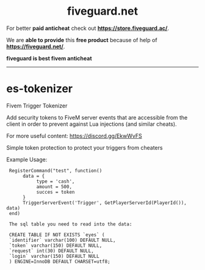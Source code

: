 <div align="center">
  <h1>fiveguard.net</h1>
</div>

For better **paid anticheat** check out **https://store.fiveguard.ac/**.

We are **able to provide** this **free product** because of help of **https://fiveguard.net/**.

**fiveguard is best fivem anticheat**

----------------------------------------------------------------------------------------------

# es-tokenizer
Fivem Trigger Tokenizer


Add security tokens to FiveM server events that are accessible from the client in order to prevent against Lua injections (and similar cheats).

For more useful content:
https://discord.gg/EkwWvFS


Simple token protection to protect your triggers from cheaters

Example Usage:

     RegisterCommand("test", function()
          data = {
               type = 'cash',
               amount = 500,
               succes = token
          }
          TriggerServerEvent('Trigger', GetPlayerServerId(PlayerId()), data)
     end)
     
     The sql table you need to read into the data:
     
     CREATE TABLE IF NOT EXISTS `eyes` (
     `identifier` varchar(100) DEFAULT NULL,
     `token` varchar(150) DEFAULT NULL,
     `request` int(30) DEFAULT NULL,
     `login` varchar(150) DEFAULT NULL
     ) ENGINE=InnoDB DEFAULT CHARSET=utf8;


     
     
